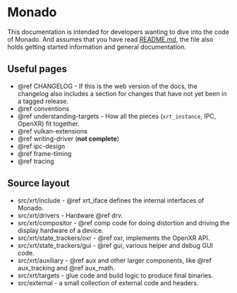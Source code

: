 # Monado

<!--
Copyright 2018-2021, Collabora, Ltd. and the Monado contributors
SPDX-License-Identifier: BSL-1.0
-->

This documentation is intended for developers wanting to dive into the code of
Monado. And assumes that you have read [README.md][], the file also holds
getting started information and general documentation.

## Useful pages

* @ref CHANGELOG - If this is the web version of the docs, the changelog also
  includes a section for changes that have not yet been in a tagged release.
* @ref conventions
* @ref understanding-targets - How all the pieces (`xrt_instance`, IPC, OpenXR)
  fit together.
* @ref vulkan-extensions
* @ref writing-driver (**not complete**)
* @ref ipc-design
* @ref frame-timing
* @ref tracing

## Source layout

* src/xrt/include - @ref xrt_iface defines the internal interfaces of Monado.
* src/xrt/drivers - Hardware @ref drv.
* src/xrt/compositor - @ref comp code for doing distortion and driving the
  display hardware of a device.
* src/xrt/state_trackers/oxr - @ref oxr, implements the OpenXR API.
* src/xrt/state_trackers/gui - @ref gui, various helper and debug GUI code.
* src/xrt/auxiliary - @ref aux and other larger components, like @ref
  aux_tracking and @ref aux_math.
* src/xrt/targets - glue code and build logic to produce final binaries.
* src/external - a small collection of external code and headers.

[README.md]: https://gitlab.freedesktop.org/monado/monado
